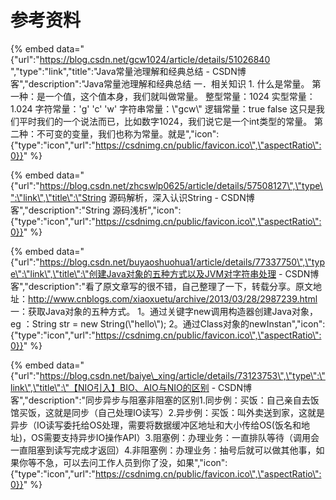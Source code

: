 # 参考资料

{% embed data="{\"url\":\"https://blog.csdn.net/gcw1024/article/details/51026840  \",\"type\":\"link\",\"title\":\"Java常量池理解和经典总结 - CSDN博客\",\"description\":\"Java常量池理解和经典总结  一．相关知识  1. 什么是常量。 第一种：是一个值，这个值本身，我们就叫做常量。 整型常量：1024 实型常量：1.024 字符常量：\'g\' \'c\' \'w\' 字符串常量：\\\"gcw\\\" 逻辑常量：true false 这只是我们平时我们的一个说法而已，比如数字1024，我们说它是一个int类型的常量。 第二种：不可变的变量，我们也称为常量。就是\",\"icon\":{\"type\":\"icon\",\"url\":\"https://csdnimg.cn/public/favicon.ico\",\"aspectRatio\":0}}" %}

{% embed data="{\"url\":\"https://blog.csdn.net/zhcswlp0625/article/details/57508127\",\"type\":\"link\",\"title\":\"String 源码解析，深入认识String - CSDN博客\",\"description\":\"String 源码浅析\",\"icon\":{\"type\":\"icon\",\"url\":\"https://csdnimg.cn/public/favicon.ico\",\"aspectRatio\":0}}" %}

{% embed data="{\"url\":\"https://blog.csdn.net/buyaoshuohua1/article/details/77337750\",\"type\":\"link\",\"title\":\"创建Java对象的五种方式以及JVM对字符串处理 - CSDN博客\",\"description\":\"看了原文章写的很不错，自己整理了一下，转载分享。原文地址：http://www.cnblogs.com/xiaoxuetu/archive/2013/03/28/2987239.html  一：获取Java对象的五种方式。 1。通过关键字new调用构造器创建Java对象，eg ：String str = new String\(\\\"hello\\\"\); 2。通过Class对象的newInstan\",\"icon\":{\"type\":\"icon\",\"url\":\"https://csdnimg.cn/public/favicon.ico\",\"aspectRatio\":0}}" %}

{% embed data="{\"url\":\"https://blog.csdn.net/baiye\_xing/article/details/73123753\",\"type\":\"link\",\"title\":\"【NIO引入】BIO、AIO与NIO的区别 - CSDN博客\",\"description\":\"同步异步与阻塞非阻塞的区别1.同步例：买饭：自己亲自去饭馆买饭，这就是同步（自己处理IO读写）2.异步例：买饭：叫外卖送到家，这就是异步（IO读写委托给OS处理，需要将数据缓冲区地址和大小传给OS\(饭名和地址\)，OS需要支持异步IO操作API）3.阻塞例：办理业务：一直排队等待（调用会一直阻塞到读写完成才返回）4.非阻塞例：办理业务：抽号后就可以做其他事，如果你等不急，可以去问工作人员到你了没，如果\",\"icon\":{\"type\":\"icon\",\"url\":\"https://csdnimg.cn/public/favicon.ico\",\"aspectRatio\":0}}" %}

